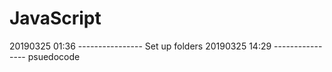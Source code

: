 # JavaScript
20190325 01:36 ----------------
Set up folders
20190325 14:29 ----------------
psuedocode
